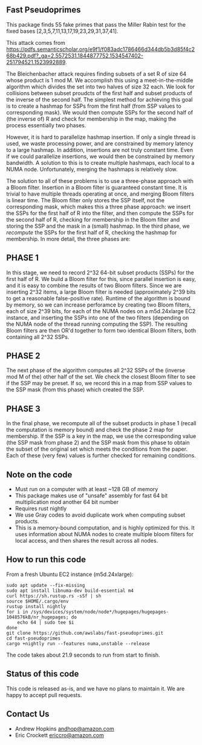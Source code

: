 ## Fast Pseudoprimes
This package finds 55 fake primes that pass the Miller Rabin test for the fixed bases [2,3,5,7,11,13,17,19,23,29,31,37,41].

This attack comes from https://pdfs.semanticscholar.org/e9f1/f083adc1786466d344db5b3d85f4c268b429.pdf?_ga=2.5572531.1844877752.1534547402-251794521.1523992889.

The Bleichenbacher attack requires finding subsets of a set R of size 64 whose product is 1 mod M. We accomplish this using a meet-in-the-middle algorithm which divides the set into two halves of size 32 each. We look for collisions between subset proudcts of the first half and subset products of the inverse of the second half. The simplest method for achieving this goal is to create a hashmap for SSPs from the first half (from SSP values to corresponding mask). We would then compute SSPs for the second half of (the inverse of) R and check for membership in the map, making the process essentially two phases.

However, it is hard to parallelize hashmap insertion. If only a single thread is used, we waste processing power, and are constrained by memory latency to a large hashmap. In addition, insertions are not truly constant time. Even if we could parallelize insertions, we would then be constrained by memory bandwidth. A solution to this is to create multiple hashmaps, each local to a NUMA node. Unfortunately, merging the hashmaps is relatively slow.

The solution to all of these problems is to use a three-phase approach with a Bloom filter. Insertion in a Bloom filter is guaranteed constant time. It is trivial to have multiple threads operating at once, and merging Bloom filters is linear time. The Bloom filter only stores the SSP itself, not the corresponding mask, which makes this a three phase approach: we insert the SSPs for the first half of R into the filter, and then compute the SSPs for the second half of R, checking for membership in the Bloom filter and storing the SSP and the mask in a (small) hashmap. In the third phase, we *recompute* the SSPs for the first half of R, checking the hashmap for membership. In more detail, the three phases are:

## PHASE 1
In this stage, we need to record 2^32 64-bit subset products (SSPs) for the first half of R. We build a Bloom filter for this, since parallel insertion is easy, and it is easy to combine the results of two Bloom filters. Since we are inserting 2^32 items, a large Bloom filter is needed (approximately 2^39 bits to get a reasonable false-positive rate). Runtime of the algorithm is bound by memory, so we can increase perforamce by creating two Bloom filters, each of size 2^39 bits, for each of the NUMA nodes on a m5d.24xlarge EC2 instance, and inserting the SSPs into one of the two filters (depending on the NUMA node of the thread running computing the SSP). The resulting Bloom filters are then OR'd together to form two identical Bloom filters, both containing all 2^32 SSPs.

## PHASE 2
The next phase of the algorithm computes all 2^32 SSPs of the (inverse mod M of the) other half of the set. We check the closest Bloom filter to see if the SSP may be preset. If so, we record this in a map from SSP values to the SSP mask (from this phase) which created the SSP.

## PHASE 3
In the final phase, we recompute all of the subset products in phase 1 (recall the computation is memory bound) and check the phase 2 map for membership. If the SSP is a key in the map, we use the corresponding value (the SSP mask from phase 2) and the SSP mask from this phase to obtain the subset of the original set which meets the conditions from the paper. Each of these (very few) values is further checked for remaining conditions.

## Note on the code
* Must run on a computer with at least ~128 GB of memory
* This package makes use of "unsafe" assembly for fast 64 bit multiplication mod another 64 bit number
* Requires rust nightly
* We use Gray codes to avoid duplicate work when computing subset products.
* This is a memory-bound computation, and is highly optimized for this. It uses information about NUMA nodes to create multiple bloom filters for local access, and then shares the result across all nodes.

## How to run this code 
From a fresh Ubuntu EC2 instance (m5d.24xlarge):

```
sudo apt update --fix-missing
sudo apt install libnuma-dev build-essential m4
curl https://sh.rustup.rs -sSf | sh
source $HOME/.cargo/env
rustup install nightly
for i in /sys/devices/system/node/node*/hugepages/hugepages-1048576kB/nr_hugepages; do
    echo 64 | sudo tee $i
done
git clone https://github.com/awslabs/fast-pseudoprimes.git
cd fast-pseudoprimes
cargo +nightly run --features numa,unstable --release
```
The code takes about 21.9 seconds to run from start to finish.

## Status of this code
This code is released as-is, and we have no plans to maintain it. We are happy to accept pull requests.

## Contact Us
* Andrew Hopkins andhop@amazon.com
* Eric Crockett ericcro@amazon.com
